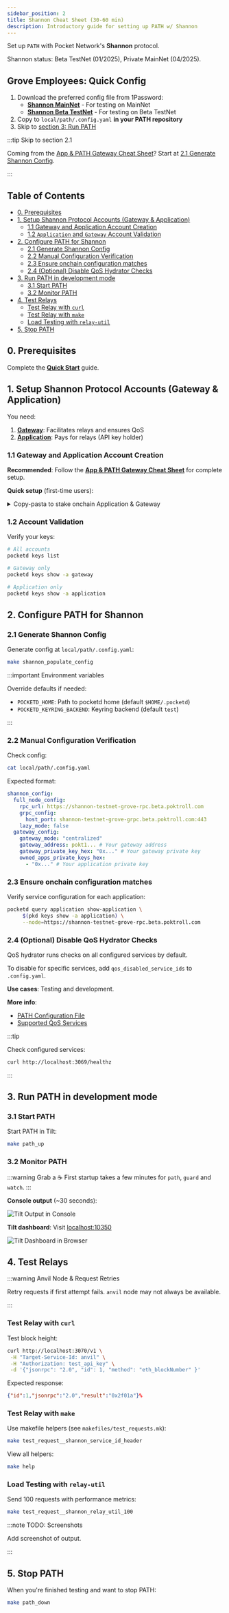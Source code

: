 ```yaml
---
sidebar_position: 2
title: Shannon Cheat Sheet (30-60 min)
description: Introductory guide for setting up PATH w/ Shannon
---
```


Set up `PATH` with Pocket Network's **Shannon** protocol.

Shannon status: Beta TestNet (01/2025), Private MainNet (04/2025).

## Grove Employees: Quick Config

1. Download the preferred config file from 1Password:
   - **[Shannon MainNet](https://start.1password.com/open/i?a=4PU7ZENUCRCRTNSQWQ7PWCV2RM&v=kudw25ob4zcynmzmv2gv4qpkuq&i=4ifsnkuifvaggwgptns6xyglsa&h=buildwithgrove.1password.com)** - For testing on MainNet
   - **[Shannon Beta TestNet](https://start.1password.com/open/i?a=4PU7ZENUCRCRTNSQWQ7PWCV2RM&v=kudw25ob4zcynmzmv2gv4qpkuq&i=3treknedz5q47rgwdbreluwffu&h=buildwithgrove.1password.com)** - For testing on Beta TestNet
2. Copy to `local/path/.config.yaml` **in your PATH repository**
3. Skip to [section 3: Run PATH](#3-run-path-in-development-mode)

:::tip Skip to section 2.1

Coming from the [App & PATH Gateway Cheat Sheet](https://dev.poktroll.com/operate/cheat_sheets/gateway_cheatsheet)? Start at [2.1 Generate Shannon Config](#21-generate-shannon-config).

:::

## Table of Contents <!-- omit in toc -->

- [0. Prerequisites](#0-prerequisites)
- [1. Setup Shannon Protocol Accounts (Gateway \& Application)](#1-setup-shannon-protocol-accounts-gateway--application)
  - [1.1 Gateway and Application Account Creation](#11-gateway-and-application-account-creation)
  - [1.2 `Application` and `Gateway` Account Validation](#12-application-and-gateway-account-validation)
- [2. Configure PATH for Shannon](#2-configure-path-for-shannon)
  - [2.1 Generate Shannon Config](#21-generate-shannon-config)
  - [2.2 Manual Configuration Verification](#22-manual-configuration-verification)
  - [2.3 Ensure onchain configuration matches](#23-ensure-onchain-configuration-matches)
  - [2.4 (Optional) Disable QoS Hydrator Checks](#24-optional-disable-qos-hydrator-checks)
- [3. Run PATH in development mode](#3-run-path-in-development-mode)
  - [3.1 Start PATH](#31-start-path)
  - [3.2 Monitor PATH](#32-monitor-path)
- [4. Test Relays](#4-test-relays)
  - [Test Relay with `curl`](#test-relay-with-curl)
  - [Test Relay with `make`](#test-relay-with-make)
  - [Load Testing with `relay-util`](#load-testing-with-relay-util)
- [5. Stop PATH](#5-stop-path)

## 0. Prerequisites

Complete the [**Quick Start**](1_quick_start.md) guide.

## 1. Setup Shannon Protocol Accounts (Gateway & Application)

You need:
1. **[Gateway](https://docs.pokt.network/pokt-protocol/the-shannon-upgrade/shannon-actors/gateways)**: Facilitates relays and ensures QoS
2. **[Application](https://docs.pokt.network/pokt-protocol/the-shannon-upgrade/shannon-actors/sovereign-applications)**: Pays for relays (API key holder)

### 1.1 Gateway and Application Account Creation

**Recommended**: Follow the [**App & PATH Gateway Cheat Sheet**](https://dev.poktroll.com/operate/cheat_sheets/gateway_cheatsheet) for complete setup.

**Quick setup** (first-time users):

<details>

<summary>Copy-pasta to stake onchain Application & Gateway</summary>

**Create gateway stake config:**

```bash
cat <<🚀 > /tmp/stake_gateway_config.yaml
stake_amount: 1000000upokt
🚀
```

**Create application stake config:**

```bash
cat <<🚀 > /tmp/stake_app_config.yaml
stake_amount: 100000000upokt
service_ids:
  - "anvil"
🚀
```

**Create accounts:**

```bash
pocketd keys add gateway
pocketd keys add application
```

**Fund accounts**: Use faucet links [here](https://dev.poktroll.com/category/explorers-faucets-wallets-and-more).

:::tip Grove employees only

Fund using `pkd_beta_tx` helper ([instructions](https://www.notion.so/buildwithgrove/Shannon-Alpha-Beta-Environment-rc-helpers-152a36edfff680019314d468fad88864?pvs=4)):

```bash
pkd_beta_tx bank send faucet_beta $(pkd keys show -a application) 6900000000042upokt
pkd_beta_tx bank send faucet_beta $(pkd keys show -a gateway) 6900000000042upokt
```

:::

**Stake gateway:**

```bash
pocketd tx gateway stake-gateway \
 --config=/tmp/stake_gateway_config.yaml \
 --from=gateway --gas=auto --gas-prices=200upokt --gas-adjustment=1.5 --chain-id=pocket-beta \
 --node=https://shannon-testnet-grove-rpc.beta.poktroll.com \
 --yes
```

**Stake application:**

```bash
pocketd tx application stake-application \
 --config=/tmp/stake_app_config.yaml \
 --from=application --gas=auto --gas-prices=200upokt --gas-adjustment=1.5 --chain-id=pocket-beta \
 --node=https://shannon-testnet-grove-rpc.beta.poktroll.com \
 --yes
```

**Delegate application to gateway:**

```bash
pocketd tx application delegate-to-gateway $(pocketd keys show -a gateway) \
 --from=application --gas=auto --gas-prices=200upokt --gas-adjustment=1.5 --chain-id=pocket-beta \
 --node=https://shannon-testnet-grove-rpc.beta.poktroll.com \
 --yes
```

</details>

### 1.2 Account Validation

Verify your keys:

```bash
# All accounts
pocketd keys list

# Gateway only
pocketd keys show -a gateway

# Application only
pocketd keys show -a application
```

## 2. Configure PATH for Shannon

### 2.1 Generate Shannon Config

Generate config at `local/path/.config.yaml`:

```bash
make shannon_populate_config
```

:::important Environment variables

Override defaults if needed:

- `POCKETD_HOME`: Path to pocketd home (default `$HOME/.pocketd`)
- `POCKETD_KEYRING_BACKEND`: Keyring backend (default `test`)

:::

### 2.2 Manual Configuration Verification

Check config:

```bash
cat local/path/.config.yaml
```

Expected format:

```yaml
shannon_config:
  full_node_config:
    rpc_url: https://shannon-testnet-grove-rpc.beta.poktroll.com
    grpc_config:
      host_port: shannon-testnet-grove-grpc.beta.poktroll.com:443
    lazy_mode: false
  gateway_config:
    gateway_mode: "centralized"
    gateway_address: pokt1... # Your gateway address
    gateway_private_key_hex: "0x..." # Your gateway private key
    owned_apps_private_keys_hex:
      - "0x..." # Your application private key
```

### 2.3 Ensure onchain configuration matches

Verify service configuration for each application:

```bash
pocketd query application show-application \
     $(pkd keys show -a application) \
     --node=https://shannon-testnet-grove-rpc.beta.poktroll.com
```

### 2.4 (Optional) Disable QoS Hydrator Checks

QoS hydrator runs checks on all configured services by default.

To disable for specific services, add `qos_disabled_service_ids` to `.config.yaml`.

**Use cases**: Testing and development.

**More info**:
- [PATH Configuration File](./8_ref_configurations_path.md#hydrator_config-optional)
- [Supported QoS Services](../../learn/qos/1_supported_services.md)

:::tip

Check configured services:

```bash
curl http://localhost:3069/healthz
```

:::

## 3. Run PATH in development mode

### 3.1 Start PATH

Start PATH in Tilt:

```bash
make path_up
```

### 3.2 Monitor PATH

:::warning Grab a ☕
First startup takes a few minutes for `path`, `guard` and `watch`.
:::

**Console output** (~30 seconds):

![Tilt Output in Console](../../../static/img/path-in-tilt-console.png)

**Tilt dashboard**: Visit [localhost:10350](<http://localhost:10350/r/(all)/overview>)

![Tilt Dashboard in Browser](../../../static/img/path-in-tilt.png)

## 4. Test Relays

:::warning Anvil Node & Request Retries

Retry requests if first attempt fails. `anvil` node may not always be available.

:::

### Test Relay with `curl`

Test block height:

```bash
curl http://localhost:3070/v1 \
 -H "Target-Service-Id: anvil" \
 -H "Authorization: test_api_key" \
 -d '{"jsonrpc": "2.0", "id": 1, "method": "eth_blockNumber" }'
```

Expected response:

```json
{"id":1,"jsonrpc":"2.0","result":"0x2f01a"}%
```

### Test Relay with `make`

Use makefile helpers (see `makefiles/test_requests.mk`):

```bash
make test_request__shannon_service_id_header
```

View all helpers:

```bash
make help
```

### Load Testing with `relay-util`

Send 100 requests with performance metrics:

```bash
make test_request__shannon_relay_util_100
```

:::note TODO: Screenshots

Add screenshot of output.

:::

## 5. Stop PATH

When you're finished testing and want to stop PATH:

```bash
make path_down
```
